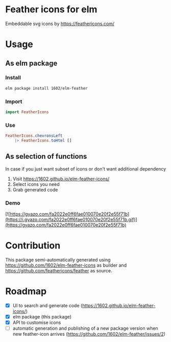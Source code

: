 # Feather icons for elm

Embeddable svg icons by https://feathericons.com/

# Usage

## As elm package

### Install

```sh
elm package install 1602/elm-feather
```

### Import

```elm
import FeatherIcons
```

### Use

```elm
FeatherIcons.chevronsLeft
    |> FeatherIcons.toHtml []
```

## As selection of functions

In case if you just want subset of icons or don't want additional dependency

1. Visit https://1602.github.io/elm-feather-icons/
2. Select icons you need
3. Grab generated code

### Demo

[![https://gyazo.com/fa2022e0ff6fae010070e20f2e55f71b](https://i.gyazo.com/fa2022e0ff6fae010070e20f2e55f71b.gif)](https://gyazo.com/fa2022e0ff6fae010070e20f2e55f71b)

# Contribution

This package semi-automatically generated using https://github.com/1602/elm-feather-icons as builder and https://github.com/feathericons/feather as source.

# Roadmap

- [x] UI to search and generate code (https://1602.github.io/elm-feather-icons/)
- [x] elm package (this package)
- [x] API to customise icons
- [ ] automatic generation and publishing of a new package version when new feather-icon arrives (https://github.com/1602/elm-feather/issues/2)
